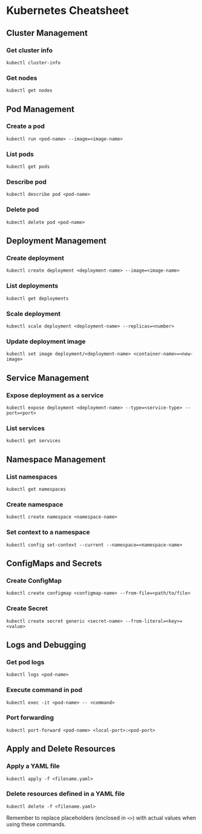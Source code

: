 # Kubernetes Cheatsheet

## Cluster Management

### Get cluster info
```
kubectl cluster-info
```

### Get nodes
```
kubectl get nodes
```

## Pod Management

### Create a pod
```
kubectl run <pod-name> --image=<image-name>
```

### List pods
```
kubectl get pods
```

### Describe pod
```
kubectl describe pod <pod-name>
```

### Delete pod
```
kubectl delete pod <pod-name>
```

## Deployment Management

### Create deployment
```
kubectl create deployment <deployment-name> --image=<image-name>
```

### List deployments
```
kubectl get deployments
```

### Scale deployment
```
kubectl scale deployment <deployment-name> --replicas=<number>
```

### Update deployment image
```
kubectl set image deployment/<deployment-name> <container-name>=<new-image>
```

## Service Management

### Expose deployment as a service
```
kubectl expose deployment <deployment-name> --type=<service-type> --port=<port>
```

### List services
```
kubectl get services
```

## Namespace Management

### List namespaces
```
kubectl get namespaces
```

### Create namespace
```
kubectl create namespace <namespace-name>
```

### Set context to a namespace
```
kubectl config set-context --current --namespace=<namespace-name>
```

## ConfigMaps and Secrets

### Create ConfigMap
```
kubectl create configmap <configmap-name> --from-file=<path/to/file>
```

### Create Secret
```
kubectl create secret generic <secret-name> --from-literal=<key>=<value>
```

## Logs and Debugging

### Get pod logs
```
kubectl logs <pod-name>
```

### Execute command in pod
```
kubectl exec -it <pod-name> -- <command>
```

### Port forwarding
```
kubectl port-forward <pod-name> <local-port>:<pod-port>
```

## Apply and Delete Resources

### Apply a YAML file
```
kubectl apply -f <filename.yaml>
```

### Delete resources defined in a YAML file
```
kubectl delete -f <filename.yaml>
```

Remember to replace placeholders (enclosed in `<>`) with actual values when using these commands.
